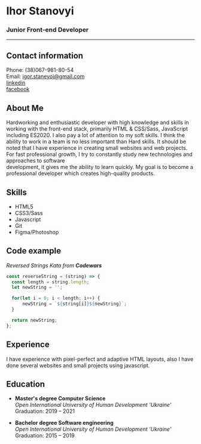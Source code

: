 # Ihor Stanovyi
### Junior Front-end Developer
---
## Contact information
Phone: (38)067-981-80-54  
Email: igor.stanevoj@gmail.com  
[linkedin](https://linkedin.com/in/ihor-stanovyi)  
[facebook](https://www.facebook.com/Stanevoy/)  

## About Me
Hardworking and enthusiastic developer with high knowledge and skills in working with the front-end stack, primarily HTML & CSS/Sass, JavaScript including ES2020. I also pay a lot of attention to my soft skills. I think the ability to work in a team is no less important than Hard skills. It should be noted that I have experience in creating small websites and web projects. For fast professional growth, I try to constantly study new technologies and approaches to software development, it gives me the ability to learn quickly. My goal is to become a professional developer which creates high-quality products.

## Skills
* HTML5
* CSS3/Sass
* Javascript
* Git
* Figma/Photoshop

## Code example
*Reversed Strings Kata from **Codewars***
```javascript
const reverseString = (string) => {
  const length = string.length;
  let newString = '';

  for(let i = 0; i < length; i++) {
      newString = `${string[i]}${newString}`;
  }

  return newString;
};
```

## Experience
I have experience with pixel-perfect and adaptive HTML layouts, also I have done several websites and small projects using javascript.

## Education
* **Master's degree Computer Science**\
*Open International University of Human Development 'Ukraine'*\
Graduation: 2019 – 2021

* **Bachelor degree Software engineering**\
*Open International University of Human Development 'Ukraine'*\
Graduation: 2015 – 2019